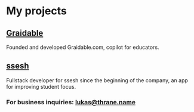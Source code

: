 # My projects
## <a href="https://graidable.com/">Graidable</a>
Founded and developed Graidable.com, copilot for educators.

## <a href="https://www.ssesh.no/">ssesh</a>
Fullstack developer for ssesh since the beginning of the company, an app for improving student focus.


### For business inquiries: <a href="mailto:lukas@thrane.name">lukas@thrane.name</a> 
